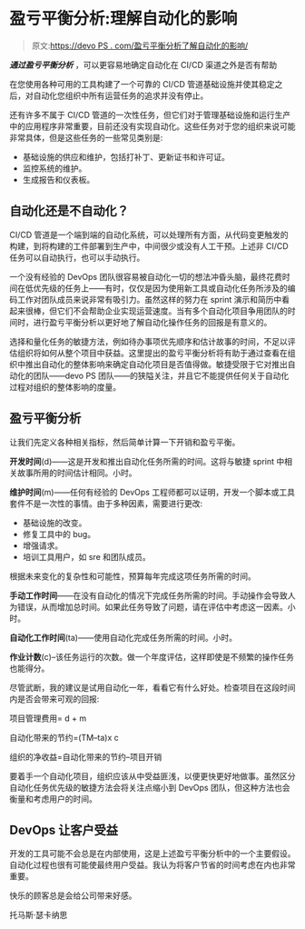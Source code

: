 # 盈亏平衡分析:理解自动化的影响

> 原文:[https://devo PS . com/盈亏平衡分析了解自动化的影响/](https://devops.com/break-even-analysis-understanding-the-impact-of-automation/)

***通过盈亏平衡分析*** ，可以更容易地确定自动化在 CI/CD 渠道之外是否有帮助

在您使用各种可用的工具构建了一个可靠的 CI/CD 管道基础设施并使其稳定之后，对自动化您组织中所有运营任务的追求并没有停止。

还有许多不属于 CI/CD 管道的一次性任务，但它们对于管理基础设施和运行生产中的应用程序非常重要，目前还没有实现自动化。这些任务对于您的组织来说可能非常具体，但是这些任务的一些常见类别是:

*   基础设施的供应和维护，包括打补丁、更新证书和许可证。
*   监控系统的维护。
*   生成报告和仪表板。

## 自动化还是不自动化？

CI/CD 管道是一个端到端的自动化系统，可以处理所有方面，从代码变更触发的构建，到将构建的工件部署到生产中，中间很少或没有人工干预。上述非 CI/CD 任务可以自动执行，也可以手动执行。

一个没有经验的 DevOps 团队很容易被自动化一切的想法冲昏头脑，最终花费时间在低优先级的任务上——有时，仅仅是因为使用新工具或自动化任务所涉及的编码工作对团队成员来说非常有吸引力。虽然这样的努力在 sprint 演示和简历中看起来很棒，但它们不会帮助企业实现运营速度。当有多个自动化项目争用团队的时间时，进行盈亏平衡分析以更好地了解自动化操作任务的回报是有意义的。

选择和量化任务的敏捷方法，例如待办事项优先顺序和估计故事的时间，不足以评估组织将如何从整个项目中获益。这里提出的盈亏平衡分析将有助于通过查看在组织中推出自动化的整体影响来确定自动化项目是否值得做。敏捷受限于它对推出自动化的团队——devo PS 团队——的狭隘关注，并且它不能提供任何关于自动化过程对组织的整体影响的度量。

## **盈亏平衡分析**

让我们先定义各种相关指标，然后简单计算一下开销和盈亏平衡。

**开发时间**(d)——这是开发和推出自动化任务所需的时间。这将与敏捷 sprint 中相关故事所用的时间估计相同。小时。

**维护时间**(m)——任何有经验的 DevOps 工程师都可以证明，开发一个脚本或工具套件不是一次性的事情。由于多种因素，需要进行更改:

*   基础设施的改变。
*   修复工具中的 bug。
*   增强请求。
*   培训工具用户，如 sre 和团队成员。

根据未来变化的复杂性和可能性，预算每年完成这项任务所需的时间。

**手动工作时间**——在没有自动化的情况下完成任务所需的时间。手动操作会导致人为错误，从而增加总时间。如果此任务导致了问题，请在评估中考虑这一因素。小时。

**自动化工作时间**(ta)——使用自动化完成任务所需的时间。小时。

**作业计数**(c)–该任务运行的次数。做一个年度评估，这样即使是不频繁的操作任务也能得分。

尽管武断，我的建议是试用自动化一年，看看它有什么好处。检查项目在这段时间内是否会带来可观的回报:

项目管理费用= d + m

自动化带来的节约=(TM–ta)x c

组织的净收益=自动化带来的节约–项目开销

要着手一个自动化项目，组织应该从中受益匪浅，以便更快更好地做事。虽然区分自动化任务优先级的敏捷方法会将关注点缩小到 DevOps 团队，但这种方法也会衡量和考虑用户的时间。

## DevOps 让客户受益

开发的工具可能不会总是在内部使用，这是上述盈亏平衡分析中的一个主要假设。自动化过程也很有可能使最终用户受益。我认为将客户节省的时间考虑在内也非常重要。

快乐的顾客总是会给公司带来好感。

托马斯·瑟卡纳思